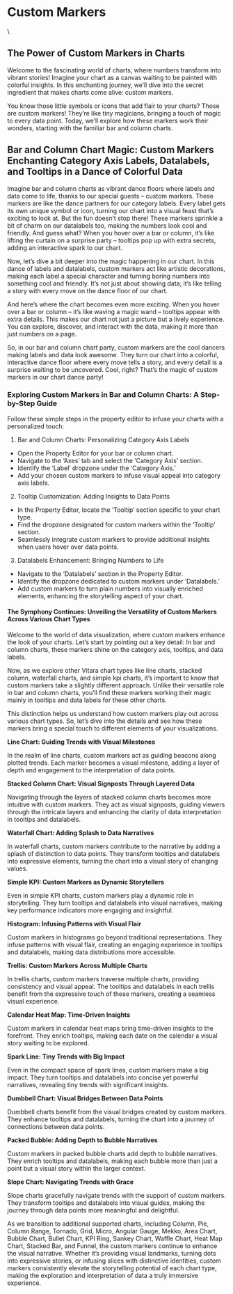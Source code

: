 # Custom Markers

\


## The Power of Custom Markers in Charts <a href="#the-power-of-custom-markers-in-charts" id="the-power-of-custom-markers-in-charts"></a>

Welcome to the fascinating world of charts, where numbers transform into vibrant stories! Imagine your chart as a canvas waiting to be painted with colorful insights. In this enchanting journey, we’ll dive into the secret ingredient that makes charts come alive: custom markers.

You know those little symbols or icons that add flair to your charts? Those are custom markers! They’re like tiny magicians, bringing a touch of magic to every data point. Today, we’ll explore how these markers work their wonders, starting with the familiar bar and column charts.

## Bar and Column Chart Magic: Custom Markers Enchanting Category Axis Labels, Datalabels, and Tooltips in a Dance of Colorful Data <a href="#bar-and-column-chart-magic-custom-markers-enchanting-category-axis-labels-datalabels-and-tooltips-in" id="bar-and-column-chart-magic-custom-markers-enchanting-category-axis-labels-datalabels-and-tooltips-in"></a>

Imagine bar and column charts as vibrant dance floors where labels and data come to life, thanks to our special guests – custom markers. These markers are like the dance partners for our category labels. Every label gets its own unique symbol or icon, turning our chart into a visual feast that’s exciting to look at. But the fun doesn’t stop there! These markers sprinkle a bit of charm on our datalabels too, making the numbers look cool and friendly. And guess what? When you hover over a bar or column, it’s like lifting the curtain on a surprise party – tooltips pop up with extra secrets, adding an interactive spark to our chart.

Now, let’s dive a bit deeper into the magic happening in our chart. In this dance of labels and datalabels, custom markers act like artistic decorations, making each label a special character and turning boring numbers into something cool and friendly. It’s not just about showing data; it’s like telling a story with every move on the dance floor of our chart.

And here’s where the chart becomes even more exciting. When you hover over a bar or column – it’s like waving a magic wand – tooltips appear with extra details. This makes our chart not just a picture but a lively experience. You can explore, discover, and interact with the data, making it more than just numbers on a page.

So, in our bar and column chart party, custom markers are the cool dancers making labels and data look awesome. They turn our chart into a colorful, interactive dance floor where every move tells a story, and every detail is a surprise waiting to be uncovered. Cool, right? That’s the magic of custom markers in our chart dance party!

### **Exploring Custom Markers in Bar and Column Charts: A Step-by-Step Guide**

Follow these simple steps in the property editor to infuse your charts with a personalized touch:

1. Bar and Column Charts: Personalizing Category Axis Labels

* Open the Property Editor for your bar or column chart.
* Navigate to the ‘Axes’ tab and select the ‘Category Axis’ section.
* Identify the ‘Label’ dropzone under the ‘Category Axis.’
* Add your chosen custom markers to infuse visual appeal into category axis labels.

2. Tooltip Customization: Adding Insights to Data Points

* In the Property Editor, locate the ‘Tooltip’ section specific to your chart type.
* Find the dropzone designated for custom markers within the ‘Tooltip’ section.
* Seamlessly integrate custom markers to provide additional insights when users hover over data points.

3. Datalabels Enhancement: Bringing Numbers to Life

* Navigate to the ‘Datalabels’ section in the Property Editor.
* Identify the dropzone dedicated to custom markers under ‘Datalabels.’
* Add custom markers to turn plain numbers into visually enriched elements, enhancing the storytelling aspect of your chart.

#### The Symphony Continues: Unveiling the Versatility of Custom Markers Across Various Chart Types <a href="#the-symphony-continues-unveiling-the-versatility-of-custom-markers-across-various-chart-types" id="the-symphony-continues-unveiling-the-versatility-of-custom-markers-across-various-chart-types"></a>

Welcome to the world of data visualization, where custom markers enhance the look of your charts. Let’s start by pointing out a key detail: In bar and column charts, these markers shine on the category axis, tooltips, and data labels.

Now, as we explore other Vitara chart types like line charts, stacked column, waterfall charts, and simple kpi charts, it’s important to know that custom markers take a slightly different approach. Unlike their versatile role in bar and column charts, you’ll find these markers working their magic mainly in tooltips and data labels for these other charts.

This distinction helps us understand how custom markers play out across various chart types. So, let’s dive into the details and see how these markers bring a special touch to different elements of your visualizations.

**Line Chart: Guiding Trends with Visual Milestones**

In the realm of line charts, custom markers act as guiding beacons along plotted trends. Each marker becomes a visual milestone, adding a layer of depth and engagement to the interpretation of data points.

**Stacked Column Chart: Visual Signposts Through Layered Data**

Navigating through the layers of stacked column charts becomes more intuitive with custom markers. They act as visual signposts, guiding viewers through the intricate layers and enhancing the clarity of data interpretation in tooltips and datalabels.

**Waterfall Chart: Adding Splash to Data Narratives**

In waterfall charts, custom markers contribute to the narrative by adding a splash of distinction to data points. They transform tooltips and datalabels into expressive elements, turning the chart into a visual story of changing values.

**Simple KPI: Custom Markers as Dynamic Storytellers**

Even in simple KPI charts, custom markers play a dynamic role in storytelling. They turn tooltips and datalabels into visual narratives, making key performance indicators more engaging and insightful.

**Histogram: Infusing Patterns with Visual Flair**

Custom markers in histograms go beyond traditional representations. They infuse patterns with visual flair, creating an engaging experience in tooltips and datalabels, making data distributions more accessible.

**Trellis: Custom Markers Across Multiple Charts**

In trellis charts, custom markers traverse multiple charts, providing consistency and visual appeal. The tooltips and datalabels in each trellis benefit from the expressive touch of these markers, creating a seamless visual experience.

**Calendar Heat Map: Time-Driven Insights**

Custom markers in calendar heat maps bring time-driven insights to the forefront. They enrich tooltips, making each date on the calendar a visual story waiting to be explored.

**Spark Line: Tiny Trends with Big Impact**

Even in the compact space of spark lines, custom markers make a big impact. They turn tooltips and datalabels into concise yet powerful narratives, revealing tiny trends with significant insights.

**Dumbbell Chart: Visual Bridges Between Data Points**

Dumbbell charts benefit from the visual bridges created by custom markers. They enhance tooltips and datalabels, turning the chart into a journey of connections between data points.

**Packed Bubble: Adding Depth to Bubble Narratives**

Custom markers in packed bubble charts add depth to bubble narratives. They enrich tooltips and datalabels, making each bubble more than just a point but a visual story within the larger context.

**Slope Chart: Navigating Trends with Grace**

Slope charts gracefully navigate trends with the support of custom markers. They transform tooltips and datalabels into visual guides, making the journey through data points more meaningful and delightful.

As we transition to additional supported charts, including Column, Pie, Column Range, Tornado, Grid, Micro, Angular Gauge, Mekko, Area Chart, Bubble Chart, Bullet Chart, KPI Ring, Sankey Chart, Waffle Chart, Heat Map Chart, Stacked Bar, and Funnel, the custom markers continue to enhance the visual narrative. Whether it’s providing visual landmarks, turning dots into expressive stories, or infusing slices with distinctive identities, custom markers consistently elevate the storytelling potential of each chart type, making the exploration and interpretation of data a truly immersive experience.
